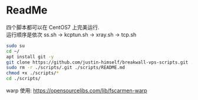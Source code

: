 # ReadMe

四个脚本都可以在 CentOS7 上完美运行.  
运行顺序是依次 ss.sh -> kcptun.sh -> xray.sh -> tcp.sh

```bash
sudo su
cd ~/
apt install git -y
git clone https://github.com/justin-himself/breakwall-vps-scripts.git ./scripts
sudo rm -r ./scripts/.git ./scripts/README.md
chmod +x ./scripts/*
cd ./scripts/
```

warp 使用: https://opensourcelibs.com/lib/fscarmen-warp
